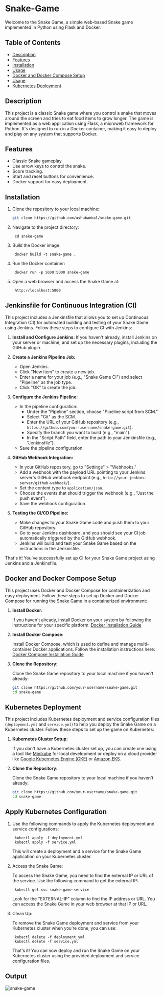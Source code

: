 # Snake-Game

Welcome to the Snake Game, a simple web-based Snake game implemented in Python using Flask and Docker.

## Table of Contents

- [Description](#description)
- [Features](#features)
- [Installation](#installation)
- [Usage](#usage)
- [Docker and Docker Compose Setup](#Docker-and-Docker-Compose-Setup)
- [Usage](#usage)
- [Kubernetes Deployment](#Kubernetes-Deployment)

## Description

This project is a classic Snake game where you control a snake that moves around the screen and tries to eat food items to grow longer. The game is implemented as a web application using Flask, a microweb framework for Python. It's designed to run in a Docker container, making it easy to deploy and play on any system that supports Docker.

## Features

- Classic Snake gameplay.
- Use arrow keys to control the snake.
- Score tracking.
- Start and reset buttons for convenience.
- Docker support for easy deployment.

## Installation

1. Clone the repository to your local machine:

   ```bash
   git clone https://github.com/ashubambal/snake-game.git
2. Navigate to the project directory:
	
		cd snake-game
3. Build the Docker image:
	
		docker build -t snake-game .
	
4. Run the Docker container:

		docker run -p 5000:5000 snake-game
5. Open a web browser and access the Snake Game at:
	
  		http://localhost:5000

## Jenkinsfile for Continuous Integration (CI)

This project includes a Jenkinsfile that allows you to set up Continuous Integration (CI) for automated building and testing of your Snake Game using Jenkins. Follow these steps to configure CI with Jenkins:

1. **Install and Configure Jenkins:** If you haven't already, install Jenkins on your server or machine, and set up the necessary plugins, including the GitHub plugin.

2. **Create a Jenkins Pipeline Job:**

    - Open Jenkins.
    - Click "New Item" to create a new job.
    - Enter a name for your job (e.g., "Snake Game CI") and select "Pipeline" as the job type.
    - Click "OK" to create the job.

3. **Configure the Jenkins Pipeline:**

    - In the pipeline configuration:
        - Under the "Pipeline" section, choose "Pipeline script from SCM."
        - Select "Git" as the SCM.
        - Enter the URL of your GitHub repository (e.g., `https://github.com/your-username/snake-game.git`).
        - Specify the branch you want to build (e.g., "main").
        - In the "Script Path" field, enter the path to your Jenkinsfile (e.g., "Jenkinsfile").
    - Save the pipeline configuration.

4. **GitHub Webhook Integration:**

    - In your GitHub repository, go to "Settings" > "Webhooks."
    - Add a webhook with the payload URL pointing to your Jenkins server's GitHub webhook endpoint (e.g., `http://your-jenkins-server/github-webhook/`).
    - Set the content type to `application/json`.
    - Choose the events that should trigger the webhook (e.g., "Just the push event").
    - Save the webhook configuration.

5. **Testing the CI/CD Pipeline:**

    - Make changes to your Snake Game code and push them to your GitHub repository.
    - Go to your Jenkins dashboard, and you should see your CI job automatically triggered by the GitHub webhook.
    - Jenkins will build and test your Snake Game based on the instructions in the Jenkinsfile.

That's it! You've successfully set up CI for your Snake Game project using Jenkins and a Jenkinsfile.

## Docker and Docker Compose Setup

This project uses Docker and Docker Compose for containerization and easy deployment. Follow these steps to set up Docker and Docker Compose for running the Snake Game in a containerized environment:

1. **Install Docker:**

   If you haven't already, install Docker on your system by following the instructions for your specific platform: [Docker Installation Guide](https://docs.docker.com/get-docker/)

2. **Install Docker Compose:**

   Install Docker Compose, which is used to define and manage multi-container Docker applications. Follow the installation instructions here: [Docker Compose Installation Guide](https://docs.docker.com/compose/install/)

3. **Clone the Repository:**

   Clone the Snake Game repository to your local machine if you haven't already:

   ```bash
   git clone https://github.com/your-username/snake-game.git
   cd snake-game

## Kubernetes Deployment

This project includes Kubernetes deployment and service configuration files (`deployment.yml` and `service.yml`) to help you deploy the Snake Game on a Kubernetes cluster. Follow these steps to set up the game on Kubernetes:

1. **Kubernetes Cluster Setup:**

   If you don't have a Kubernetes cluster set up, you can create one using a tool like [Minikube](https://minikube.sigs.k8s.io/docs/start/) for local development or deploy on a cloud provider like [Google Kubernetes Engine (GKE)](https://cloud.google.com/kubernetes-engine) or [Amazon EKS](https://aws.amazon.com/eks/).

2. **Clone the Repository:**

   Clone the Snake Game repository to your local machine if you haven't already:

   ```bash
   git clone https://github.com/your-username/snake-game.git
   cd snake-game

## Apply Kubernetes Configuration

1. Use the following commands to apply the Kubernetes deployment and service configurations:

		kubectl apply -f deployment.yml
		kubectl apply -f service.yml

   This will create a deployment and a service for the Snake Game application on your Kubernetes cluster.


2. Access the Snake Game:

   To access the Snake Game, you need to find the external IP or URL of the service. Use the following command to get the external IP:

		kubectl get svc snake-game-service

   Look for the "EXTERNAL-IP" column to find the IP address or URL. You can access the Snake Game in your web browser at that IP or URL.

3. Clean Up:

   To remove the Snake Game deployment and service from your Kubernetes cluster when you're done, you can use:

		kubectl delete -f deployment.yml
		kubectl delete -f service.yml

   That's it! You can now deploy and run the Snake Game on your Kubernetes cluster using the provided deployment and service configuration files.

## Output
![snake-game](https://github.com/ashubambal/snake-game/assets/92073828/eba2af95-6e0d-4969-bd90-e5110b270627)


